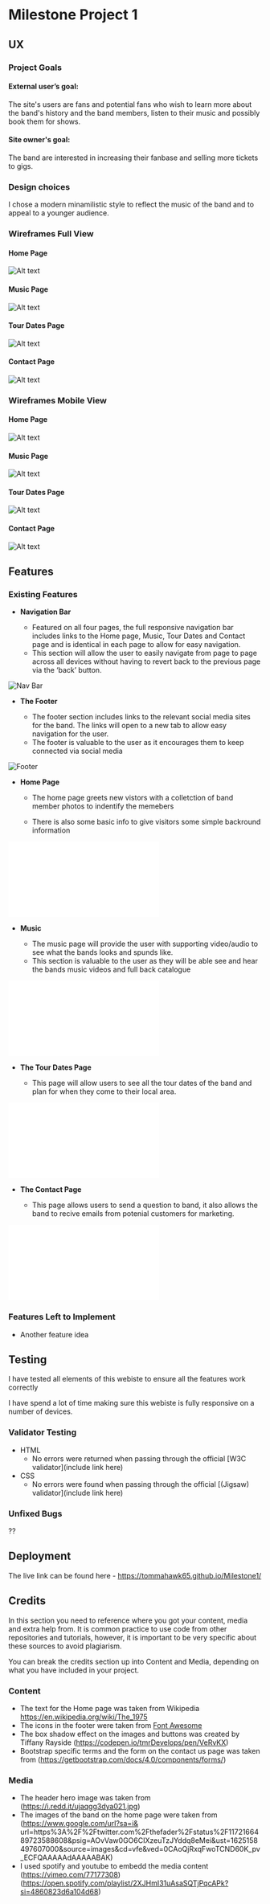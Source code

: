 # Milestone Project 1

## UX

### Project Goals

#### External user’s goal:
The site's users are fans and potential fans who wish to learn more about the band's history and the band members, listen to their music and possibly book them for shows.

#### Site owner's goal:
The band are interested in increasing their fanbase and selling more tickets to gigs.

 
### Design choices

I chose a modern minamilistic style to reflect the music of the band and to appeal to a younger audience.

### Wireframes Full View

#### Home Page

![Alt text](/assets/images/page1-full.png?raw=true "Home Page")

#### Music Page
![Alt text](/assets/images/page2-full.png?raw=true "Music Page")

#### Tour Dates Page
![Alt text](/assets/images/page3-full.png?raw=true "Tour Dates Page")

#### Contact Page
![Alt text](/assets/images/page4-full.png?raw=true "Contact Page")


### Wireframes Mobile View

#### Home Page

![Alt text](/assets/images/page1-mobile.png?raw=true "Home Page")

#### Music Page
![Alt text](/assets/images/page2-mobile.png?raw=true "Music Page")

#### Tour Dates Page
![Alt text](/assets/images/page3-mobile.png?raw=true "Tour Dates Page")

#### Contact Page
![Alt text](/assets/images/page4-mobile.png?raw=true "Contact Page")
## Features 


### Existing Features

- __Navigation Bar__

  - Featured on all four pages, the full responsive navigation bar includes links to the Home page, Music, Tour Dates and Contact page and is identical in each page to allow for easy navigation.
  - This section will allow the user to easily navigate from page to page across all devices without having to revert back to the previous page via the ‘back’ button. 

![Nav Bar](/assets/images/nav-bar.png?raw=true)


- __The Footer__ 

  - The footer section includes links to the relevant social media sites for the band. The links will open to a new tab to allow easy navigation for the user. 
  - The footer is valuable to the user as it encourages them to keep connected via social media

![Footer](/assets/images/footer.png?raw=true)

- __Home Page__

  - The home page greets new vistors with a colletction of band member photos to indentify the memebers

  - There is also some basic info to give visitors some simple backround information 

![Home Page](/index.html)

- __Music__

  - The music page will provide the user with supporting video/audio to see what the bands looks and spunds like. 
  - This section is valuable to the user as they will be able see and hear the bands music videos and full back catalogue

![Music](/music.html)

- __The Tour Dates Page__

  - This page will allow users to see all the tour dates of the band and plan for when they come to their local area.

![tour Dates](/tour-dates.html)


- __The Contact Page__

  - This page allows users to send a question to band, it also allows the band to recive emails from potenial customers for marketing.

![Contact](/contact.html)

### Features Left to Implement

- Another feature idea

## Testing 

I have tested all elements of this webiste to ensure all the features work correctly

I have spend a lot of time making sure this webiste is fully responsive on a number of devices.

### Validator Testing 

- HTML
  - No errors were returned when passing through the official [W3C validator](include link here)
- CSS
  - No errors were found when passing through the official [(Jigsaw) validator](include link here)

### Unfixed Bugs

?? 

## Deployment

The live link can be found here - https://tommahawk65.github.io/Milestone1/


## Credits 

In this section you need to reference where you got your content, media and extra help from. It is common practice to use code from other repositories and tutorials, however, it is important to be very specific about these sources to avoid plagiarism. 

You can break the credits section up into Content and Media, depending on what you have included in your project. 

### Content 

- The text for the Home page was taken from Wikipedia https://en.wikipedia.org/wiki/The_1975
- The icons in the footer were taken from [Font Awesome](https://fontawesome.com/)
- The box shadow effect on the images and buttons was created by Tiffany Rayside (https://codepen.io/tmrDevelops/pen/VeRvKX)
- Bootstrap specific terms and the form on the  contact us page was taken from (https://getbootstrap.com/docs/4.0/components/forms/)

### Media

- The header hero image was taken from (https://i.redd.it/ujaqgg3dya021.jpg)
- The images of the band on  the home page were taken from (https://www.google.com/url?sa=i&  url=https%3A%2F%2Ftwitter.com%2Fthefader%2Fstatus%2F1172166489723588608&psig=AOvVaw0GO6CIXzeuTzJYddq8eMei&ust=1625158497607000&source=images&cd=vfe&ved=0CAoQjRxqFwoTCND60K_pv_ECFQAAAAAdAAAAABAK)
- I used spotify and youtube to embedd the media content (https://vimeo.com/77177308)(https://open.spotify.com/playlist/2XJHmI31uAsaSQTjPqcAPk?si=4860823d6a104d68)



